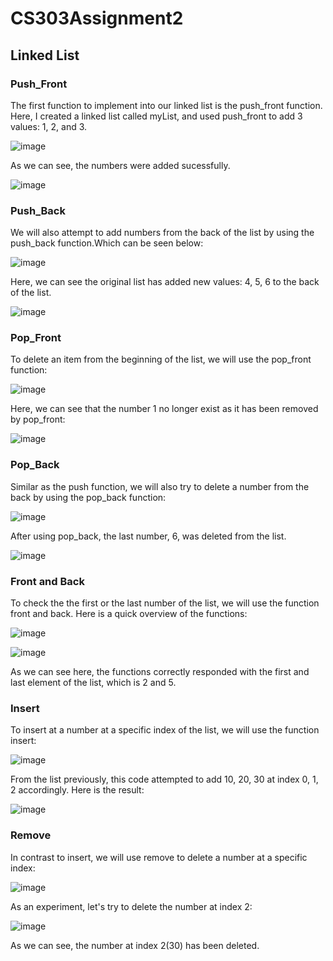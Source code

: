 # CS303Assignment2

## Linked List

### Push_Front

The first function to implement into our linked list is the push_front function. Here, I created a linked list called myList, and used push_front to add 3 values: 1, 2, and 3.

![image](https://github.com/YuqingCai7/CS303Assignment2/assets/143641552/cc94db3f-3519-4211-9583-52c25e93379b)

As we can see, the numbers were added sucessfully. 

![image](https://github.com/YuqingCai7/CS303Assignment2/assets/143641552/cb576cb7-f3a2-44f9-8872-d1481689fa53)

### Push_Back

We will also attempt to add numbers from the back of the list by using the push_back function.Which can be seen below:

![image](https://github.com/YuqingCai7/CS303Assignment2/assets/143641552/cb9500ea-51e6-4bff-a87f-276582ab1aa2)

Here, we can see the original list has added new values: 4, 5, 6 to the back of the list.

![image](https://github.com/YuqingCai7/CS303Assignment2/assets/143641552/3f970c02-943b-49df-8c6f-001a5b5eaf19)


### Pop_Front

To delete an item from the beginning of the list, we will use the pop_front function:

![image](https://github.com/YuqingCai7/CS303Assignment2/assets/143641552/af7e99f0-acff-41a9-828f-f7ad4d91a884)


Here, we can see that the number 1 no longer exist as it has been removed by pop_front:

![image](https://github.com/YuqingCai7/CS303Assignment2/assets/143641552/993f310c-68a3-4b09-8ca3-d9ab02f99f40)


### Pop_Back

Similar as the push function, we will also try to delete a number from the back by using the pop_back function:

![image](https://github.com/YuqingCai7/CS303Assignment2/assets/143641552/14236ef7-25b7-4d01-a72f-a5e65b0fc715)

After using pop_back, the last number, 6, was deleted from the list.

![image](https://github.com/YuqingCai7/CS303Assignment2/assets/143641552/1b51b7af-af28-4ef6-ab85-674034b8027b)


### Front and Back

To check the the first or the last number of the list, we will use the function front and back. Here is a quick overview of the functions:

![image](https://github.com/YuqingCai7/CS303Assignment2/assets/143641552/ac467b0e-3d0b-46e0-9ede-68dc284d31d2)

![image](https://github.com/YuqingCai7/CS303Assignment2/assets/143641552/4863821a-678a-44ec-b9f8-9c8b5d472b11)

As we can see here, the functions correctly responded with the first and last element of the list, which is 2 and 5.

### Insert

To insert at a number at a specific index of the list, we will use the function insert:

![image](https://github.com/YuqingCai7/CS303Assignment2/assets/143641552/bd45ee57-6be7-4ee3-bc2f-aa3996ed6751)

From the list previously, this code attempted to add 10, 20, 30 at index 0, 1, 2 accordingly. Here is the result:

![image](https://github.com/YuqingCai7/CS303Assignment2/assets/143641552/a8b487b3-cdc1-4076-ab56-073fdc918f56)

### Remove

In contrast to insert, we will use remove to delete a number at a specific index: 

![image](https://github.com/YuqingCai7/CS303Assignment2/assets/143641552/25374ac1-6980-4268-b6b2-91f3fccc2fcf)

As an experiment, let's try to delete the number at index 2:

![image](https://github.com/YuqingCai7/CS303Assignment2/assets/143641552/cb01a8ac-645b-4562-883e-3427742e4c95)

As we can see, the number at index 2(30) has been deleted. 

